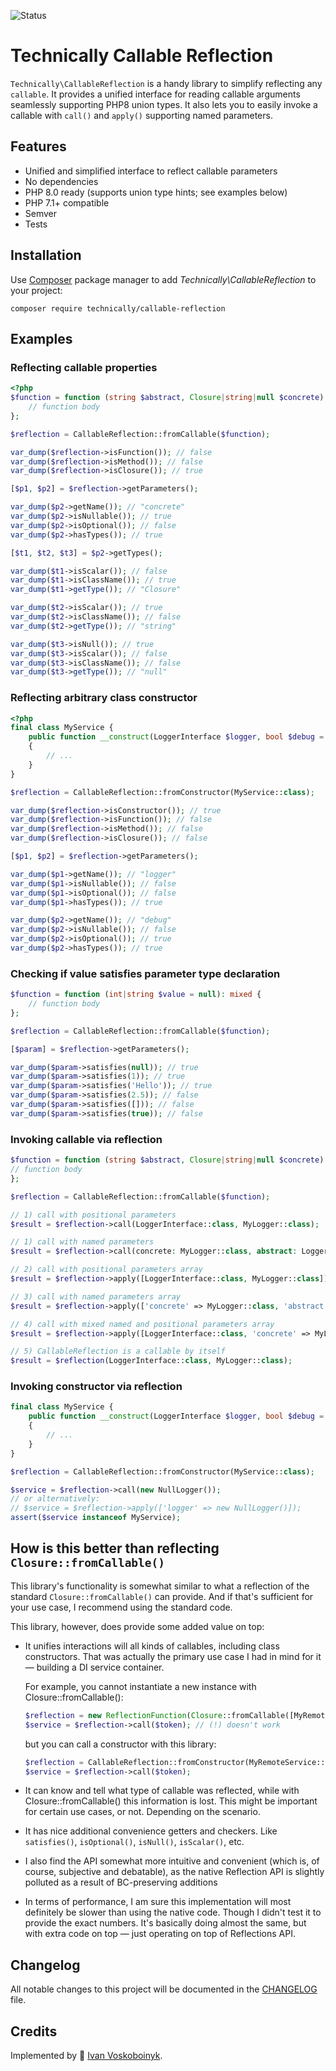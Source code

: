 ![Status][badge]

# Technically Callable Reflection

`Technically\CallableReflection` is a handy library to simplify reflecting any `callable`.
It provides a unified interface for reading callable arguments seamlessly supporting PHP8 union types.
It also lets you to easily invoke a callable with `call()` and `apply()` supporting named parameters.

## Features

- Unified and simplified interface to reflect callable parameters 
- No dependencies
- PHP 8.0 ready (supports union type hints; see examples below)
- PHP 7.1+ compatible
- Semver
- Tests

## Installation

Use [Composer][2] package manager to add *Technically\CallableReflection* to your project:

```
composer require technically/callable-reflection
```

## Examples

### Reflecting callable properties

```php
<?php
$function = function (string $abstract, Closure|string|null $concrete): mixed {
    // function body
};

$reflection = CallableReflection::fromCallable($function);

var_dump($reflection->isFunction()); // false
var_dump($reflection->isMethod()); // false
var_dump($reflection->isClosure()); // true

[$p1, $p2] = $reflection->getParameters();

var_dump($p2->getName()); // "concrete"
var_dump($p2->isNullable()); // true
var_dump($p2->isOptional()); // false
var_dump($p2->hasTypes()); // true

[$t1, $t2, $t3] = $p2->getTypes();

var_dump($t1->isScalar()); // false 
var_dump($t1->isClassName()); // true 
var_dump($t1->getType()); // "Closure" 

var_dump($t2->isScalar()); // true 
var_dump($t2->isClassName()); // false 
var_dump($t2->getType()); // "string"

var_dump($t3->isNull()); // true
var_dump($t3->isScalar()); // false 
var_dump($t3->isClassName()); // false 
var_dump($t3->getType()); // "null" 
```

### Reflecting arbitrary class constructor

```php
<?php
final class MyService {
    public function __construct(LoggerInterface $logger, bool $debug = false)
    {
        // ...
    }
}

$reflection = CallableReflection::fromConstructor(MyService::class);

var_dump($reflection->isConstructor()); // true
var_dump($reflection->isFunction()); // false
var_dump($reflection->isMethod()); // false
var_dump($reflection->isClosure()); // false

[$p1, $p2] = $reflection->getParameters();

var_dump($p1->getName()); // "logger"
var_dump($p1->isNullable()); // false
var_dump($p1->isOptional()); // false
var_dump($p1->hasTypes()); // true

var_dump($p2->getName()); // "debug"
var_dump($p2->isNullable()); // false
var_dump($p2->isOptional()); // true
var_dump($p2->hasTypes()); // true
```

### Checking if value satisfies parameter type declaration

```php
$function = function (int|string $value = null): mixed {
    // function body
};

$reflection = CallableReflection::fromCallable($function);

[$param] = $reflection->getParameters();

var_dump($param->satisfies(null)); // true
var_dump($param->satisfies(1)); // true
var_dump($param->satisfies('Hello')); // true
var_dump($param->satisfies(2.5)); // false
var_dump($param->satisfies([])); // false
var_dump($param->satisfies(true)); // false
```

### Invoking callable via reflection

```php
$function = function (string $abstract, Closure|string|null $concrete): mixed {
// function body
};

$reflection = CallableReflection::fromCallable($function);

// 1) call with positional parameters
$result = $reflection->call(LoggerInterface::class, MyLogger::class);

// 1) call with named parameters
$result = $reflection->call(concrete: MyLogger::class, abstract: LoggerInterface::class);

// 2) call with positional parameters array 
$result = $reflection->apply([LoggerInterface::class, MyLogger::class]);

// 3) call with named parameters array 
$result = $reflection->apply(['concrete' => MyLogger::class, 'abstract' => LoggerInterface::class]);

// 4) call with mixed named and positional parameters array 
$result = $reflection->apply([LoggerInterface::class, 'concrete' => MyLogger::class]);

// 5) CallableReflection is a callable by itself
$result = $reflection(LoggerInterface::class, MyLogger::class);
```

### Invoking constructor via reflection

```php
final class MyService {
    public function __construct(LoggerInterface $logger, bool $debug = false)
    {
        // ...
    }
}

$reflection = CallableReflection::fromConstructor(MyService::class);

$service = $reflection->call(new NullLogger());
// or alternatively:
// $service = $reflection->apply(['logger' => new NullLogger()]);
assert($service instanceof MyService);
```

## How is this better than reflecting `Closure::fromCallable()`

This library's functionality is somewhat similar to what a reflection of the standard `Closure::fromCallable()` can provide. 
And if that's sufficient for your use case, I recommend using the standard code.

This library, however, does provide some added value on top:

- It unifies interactions will all kinds of callables, including class constructors.
  That was actually the primary use case I had in mind for it — building a DI service container.

  For example, you cannot instantiate a new instance with Closure::fromCallable():

  ```php
  $reflection = new ReflectionFunction(Closure::fromCallable([MyRemoteService::class, '__construct']));
  $service = $reflection->call($token); // (!) doesn't work
  ```

  but you can call a constructor with this library:

  ```php
  $reflection = CallableReflection::fromConstructor(MyRemoteService::class);
  $service = $reflection->call($token);
  ```

- It can know and tell what type of callable was reflected, while with Closure::fromCallable() this information is lost.
  This might be important for certain use cases, or not. Depending on the scenario.

- It has nice additional convenience getters and checkers. Like `satisfies()`, `isOptional()`, `isNull()`, `isScalar()`, etc.

- I also find the API somewhat more intuitive and convenient (which is, of course, subjective and debatable),
  as the native Reflection API is slightly polluted as a result of BC-preserving additions

- In terms of performance, I am sure this implementation will most definitely be slower than using the native code.
  Though I didn't test it to provide the exact numbers. It's basically doing almost the same, but with extra code on top
  — just operating on top of Reflections API.


## Changelog

All notable changes to this project will be documented in the [CHANGELOG](./CHANGELOG.md) file.


## Credits

Implemented by :space_invader: [Ivan Voskoboinyk][3].

[1]: https://www.php-fig.org/psr/psr-11/
[2]: https://getcomposer.org/
[3]: https://github.com/e1himself?utm_source=web&utm_medium=github&utm_campaign=technically/callable-reflection
[badge]: https://github.com/technically-php/callable-reflection/actions/workflows/test.yml/badge.svg
